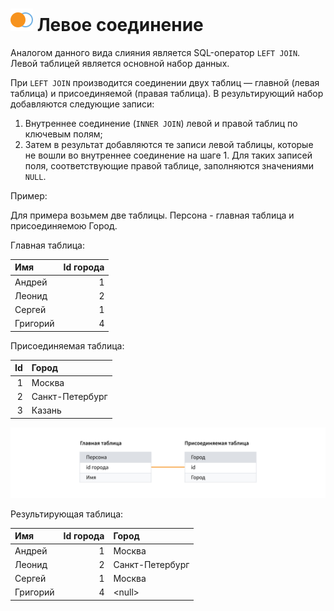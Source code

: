 # ![Левое соединение](../../../images/icons/joindata/join-left_default.svg) Левое соединение

Аналогом данного вида слияния является SQL-оператор `LEFT JOIN`. Левой таблицей является основной набор данных.

При `LEFT JOIN` производится соединении двух таблиц — главной (левая таблица) и присоединяемой (правая таблица). В результирующий набор добавляются следующие записи:

 1. Внутреннее соединение (`INNER JOIN`) левой и правой таблиц по ключевым полям;
 2. Затем в результат добавляются те записи левой таблицы, которые не вошли во внутреннее соединение на шаге 1. Для таких записей поля, соответствующие правой таблице, заполняются значениями `NULL`.

Пример:

Для примера возьмем две таблицы. Персона - главная таблица и присоединяемою Город.

Главная таблица:

|Имя|Id города|
|:-|-:|
|Андрей|1|
|Леонид|2|
|Сергей|1|
|Григорий|4|

Присоединяемая таблица:

|Id|Город|
|-:|:-|
|1|Москва|
|2|Санкт-Петербург|
|3|Казань|

![Связь](./merge.svg)

Результирующая таблица:

|Имя|Id города|Город|
|:-|-:|:-|
|Андрей|1|Москва|
|Леонид|2|Санкт-Петербург|
|Сергей|1|Москва|
|Григорий|4|&#60;null>|